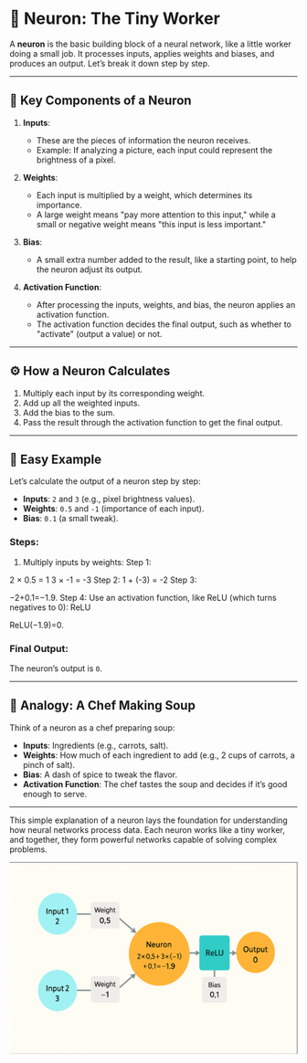 # 🧠 Neuron: The Tiny Worker

A **neuron** is the basic building block of a neural network, like a little worker doing a small job. It processes inputs, applies weights and biases, and produces an output. Let’s break it down step by step.

---

## 🔑 Key Components of a Neuron

1. **Inputs**:
   - These are the pieces of information the neuron receives.
   - Example: If analyzing a picture, each input could represent the brightness of a pixel.

2. **Weights**:
   - Each input is multiplied by a weight, which determines its importance.
   - A large weight means "pay more attention to this input," while a small or negative weight means "this input is less important."

3. **Bias**:
   - A small extra number added to the result, like a starting point, to help the neuron adjust its output.

4. **Activation Function**:
   - After processing the inputs, weights, and bias, the neuron applies an activation function.
   - The activation function decides the final output, such as whether to "activate" (output a value) or not.

---

## ⚙️ How a Neuron Calculates

1. Multiply each input by its corresponding weight.
2. Add up all the weighted inputs.
3. Add the bias to the sum.
4. Pass the result through the activation function to get the final output.

---

## 🧮 Easy Example

Let’s calculate the output of a neuron step by step:

- **Inputs**: `2` and `3` (e.g., pixel brightness values).
- **Weights**: `0.5` and `-1` (importance of each input).
- **Bias**: `0.1` (a small tweak).

### Steps:
1. Multiply inputs by weights:
Step 1: 

2 × 0.5 = 1 3 × -1 = -3
Step 2: 
1 + (-3) = -2
Step 3: 

−2+0.1=−1.9.
Step 4: Use an activation function, like ReLU (which turns negatives to 0): 
ReLU

ReLU(−1.9)=0.
### Final Output:
The neuron’s output is `0`.

---

## 🥣 Analogy: A Chef Making Soup

Think of a neuron as a chef preparing soup:
- **Inputs**: Ingredients (e.g., carrots, salt).
- **Weights**: How much of each ingredient to add (e.g., 2 cups of carrots, a pinch of salt).
- **Bias**: A dash of spice to tweak the flavor.
- **Activation Function**: The chef tastes the soup and decides if it’s good enough to serve.

---

This simple explanation of a neuron lays the foundation for understanding how neural networks process data. Each neuron works like a tiny worker, and together, they form powerful networks capable of solving complex problems.

![alt text](image.png)